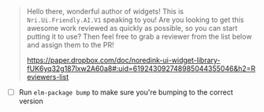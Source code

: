 > Hello there, wonderful author of widgets!
> This is `Nri.Ui.Friendly.AI.V1` speaking to you!
> Are you looking to get this awesome work reviewed as quickly as possible, so you can start putting it to use?
> Then feel free to grab a reviewer from the list below and assign them to the PR!
>
> https://paper.dropbox.com/doc/noredink-ui-widget-library-fUK6yq32g187lxw2A60a8#:uid=619243092748985044355046&h2=Reviewers-list

- [ ] Run `elm-package bump` to make sure you're bumping to the correct version
